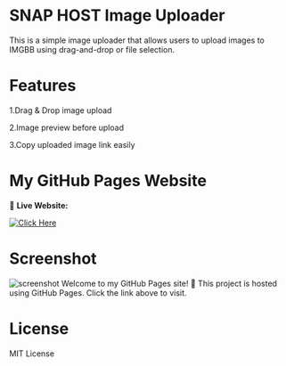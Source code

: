 # SNAP HOST Image Uploader

This is a simple image uploader that allows users to upload images to IMGBB using drag-and-drop or file selection.

# Features

1.Drag & Drop image upload

2.Image preview before upload

3.Copy uploaded image link easily

# My GitHub Pages Website  

🚀 **Live Website:** 

[![Click Here](https://img.shields.io/badge/Click-Here-blue?style=for-the-badge)](https://codexart-lab.github.io/Snaphost/)

# Screenshot 
<img src="https://i.ibb.co/mVj3TGYY/snaphost.jpg" alt="screenshot">
Welcome to my GitHub Pages site! 🎉  
This project is hosted using GitHub Pages. Click the link above to visit.

# License

MIT License
